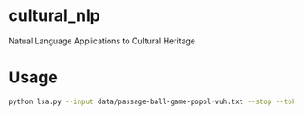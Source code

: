 # cultural_nlp
Natual Language Applications to Cultural Heritage
# Usage

```bash
python lsa.py --input data/passage-ball-game-popol-vuh.txt --stop --tok --n_topics 10
```
